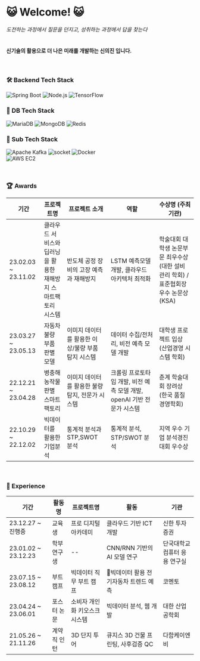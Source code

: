 # 😺 Welcome! 😺     
      
_도전하는 과정에서 질문을 던지고, 성취하는 과정에서 답을 찾는다_    
<br>

#### 신기술의 활용으로 더 나은 미래를 개발하는 신의진 입니다.
<br>


### 🛠 Backend Tech Stack

![Spring Boot](https://img.shields.io/badge/Java/SpringBoot-6DB33F?style=flat&logo=SpringBoot&logoColor=white)
![Node.js](https://img.shields.io/badge/Node.js/Express-339933?style=flat&logo=Node.js&logoColor=white)
![TensorFlow](https://img.shields.io/badge/Python/TensorFlow-FF6F00?style=flat&logo=TensorFlow&logoColor=white)

### 🔧 DB Tech Stack

![MariaDB](https://img.shields.io/badge/MariaDB-003545?style=flat&logo=MariaDB&logoColor=white)
![MongoDB](https://img.shields.io/badge/MongoDB-47A248?style=flat&logo=MongoDB&logoColor=white)
![Redis](https://img.shields.io/badge/Redis-FF4438?style=flat&logo=Redis&logoColor=white)


### 🔨 Sub Tech Stack

![Apache Kafka](https://img.shields.io/badge/Kafka-231F20?style=flat-square&logo=ApacheKafka&logoColor=white)
![socket](https://img.shields.io/badge/WebSocket/Socket.io-010101?style=flat&logo=socket.io&logoColor=white)
![Docker](https://img.shields.io/badge/Docker-2496ED?style=flat-square&logo=Docker&logoColor=white)
<br>
![AWS EC2](https://img.shields.io/badge/EC2-F24E1E?style=flat-square&logo=AmazonEC2&logoColor=white)

<br>

### 🏆 Awards

| 기간                | 프로젝트명 | 프로젝트 소개     | 역할        | 수상명 (주최기관)                              |
| ------------------- | ---------- | ----------------- | ------------------------------------------------------------------------- | -------------------------------------------------- |
| 23.02.03 ~ 23.11.02 | 클라우드 서비스와 딥러닝을 활용한 재해방지 스마트팩토리 시스템 | 반도체 공정 장비의 고장 예측과 재해방지 | LSTM 예측모델 개발, 클라우드 아키텍처 최적화 | 학술대회 대학생 논문부문 최우수상 (대한 설비 관리 학회) / 표준협회장 우수 논문상 (KSA) |
| 23.03.27 ~ 23.05.13 | 자동차 불량 부품 판별 모델 | 이미지 데이터를 활용한 이상/불량 부품 탐지 시스템 | 데이터 수집/전처리, 비전 예측 모델 개발 | 대학생 프로젝트 입상 (산업경영 시스템 학회) |
| 22.12.21 ~ 23.04.28 | 병충해 농작물 판별 스마트팩토리 | 이미지 데이터를 활용한 불량 탐지, 전문가 시스템 | 크롤링 프로토타입 개발, 비전 예측 모델 개발, openAI 기반 전문가 시스템 | 춘계 학술대회 장려상 (한국 품질 경영학회) |
| 22.10.29 ~ 22.12.02 | 빅데이터를 활용한 기업분석 | 통계적 분석과 STP,SWOT 분석 | 통계적 분석, STP/SWOT 분석 | 지역 우수 기업 분석경진 대회 우수상 |

<br>

### 🏃 Experience

| 기간                | 활동명 | 프로젝트명     | 활동        | 기관                              |
| ------------------- | ---------- | ----------------- | ------------------------------------------------------------------------- | -------------------------------------------------- |
| 23.12.27 ~ 진행중 | 교육생 | 프로 디지털 아카데미 | 클라우드 기반 ICT 개발 | 신한 투자 증권 |
| 23.01.02 ~ 23.12.23 | 학부연구생 | -- | CNN/RNN 기반의 AI 모델 연구 | 단국대학교 컴퓨터 응용 연구실 |
| 23.07.15 ~ 23.08.12 | 부트 캠프 | 빅데이터 직무 부트 캠프 | 빅데이터 활용 전기자동차 트렌드 예측 | 코멘토 |
| 23.04.24 ~ 23.06.01 | 포스터 논문 | 소비자 개인화 키오스크 시스템 | 빅데이터 분석, 웹 개발 | 대한 산업 공학회 |
| 21.05.26 ~ 21.11.26 | 계약직 인턴 | 3D 단지 투어 | 큐지스 3D 건물 프린팅, 사후검증 QC | 다함케이엔비 |
